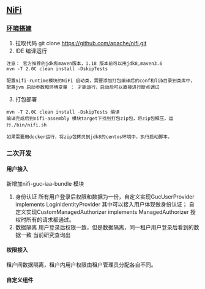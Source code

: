 ## [NiFi](https://github.com/apache/nifi)
### [环境搭建](https://www.cnblogs.com/it-abang/p/14370705.html)
1. 拉取代码
git clone https://github.com/apache/nifi.git
2. IDE 编译运行
```
注意： 官方推荐的jdk和maven版本，1.18 版本前可以用jdk8,maven3.6
mvn -T 2.0C clean install -DskipTests

配置nifi-runtime模块的NiFi 启动类，需要添加打包编译后的conf和lib目录到类库中，
配置jvm 启动参数和环境变量 ： 才能运行，启动后可以直接进行断点调试

```
3. 打包部署
``` 
mvn -T 2.0C clean install -DskipTests 编译
编译完成后到nifi-assembly 模块target下找到打包zip包，将zip包解压，运行./bin/nifi.sh

如果需要用docker运行，将zip包拷贝到jdk8的centos环境中，执行启动脚本。
```
### 二次开发
####  用户接入
新增加nifi-guc-iaa-bundle 模块
1. 身份认证
所有用户登录后权限和数据为一份，自定义实现GucUserProvider implements LoginIdentityProvider
其中可以接入用户体现做身份认证； 自定义实现CustomManagedAuthorizer implements ManagedAuthorizer
授权时所有的请求都通过。
2. 数据隔离
用户登录后权限一致，但是数据隔离，同一租户用户登录后看到的数据一致
当前研究查询出
#### 权限接入
租户间数据隔离，租户内用户权限由租户管理员分配各自不同。
#### 自定义组件


